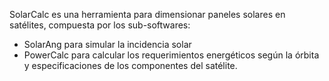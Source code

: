 SolarCalc es una herramienta para dimensionar paneles solares en satélites, compuesta por los sub-softwares:
- SolarAng para simular la incidencia solar
- PowerCalc para calcular los requerimientos energéticos según la órbita y especificaciones de los componentes del satélite.
